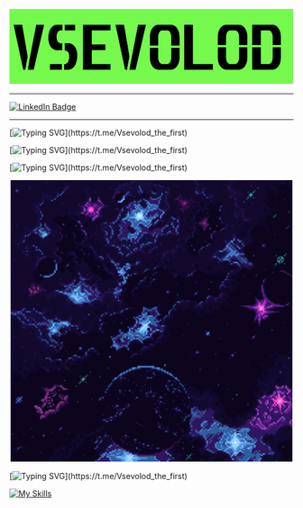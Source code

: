 [![Header](https://github.com/seva998/seva998/blob/main/HEADER.png)](https://vk.com/s.maklashov)

---
<div id="badges">
  <a href="https://t.me/Vsevolod_the_first">
    <img src="https://img.shields.io/badge/Telegram-blue?style=for-the-badge&logo=Telegram&logoColor=white" alt="LinkedIn Badge"/>
  </a>
</div>

---

[![Typing SVG](https://readme-typing-svg.demolab.com?font=Fira+Code&duration=1000&pause=4000&color=FFFFFF&width=600&lines=🖥️+Hello+everyone+my+name+is+Vsevolod+Maklashov.)](https://t.me/Vsevolod_the_first)

[![Typing SVG](https://readme-typing-svg.demolab.com?font=Fira+Code&duration=1000&pause=4000&color=FFFFFF&width=600&lines=🖥️+I+am+a+junior+Java+Developer.)](https://t.me/Vsevolod_the_first)

[![Typing SVG](https://readme-typing-svg.demolab.com?font=Fira+Code&duration=1000&pause=4000&color=FFFFFF&width=600&lines=👾+I+like+Space.)](https://t.me/Vsevolod_the_first)

<div id="space" align="center">
  <img src="https://github.com/seva998/seva998/blob/main/gjz3w.gif" width="500"/>
</div>

[![Typing SVG](https://readme-typing-svg.demolab.com?font=Fira+Code&duration=1000&pause=4000&color=FFC0CB&width=600&lines=👾+My+skills+and+what+can+learnig.)](https://t.me/Vsevolod_the_first)

[![My Skills](https://skillicons.dev/icons?i=androidstudio,cpp,maven,github,git,java,mysql,postgres,qt,spring,stackoverflow,visualstudio,discord)](https://skillicons.dev)
